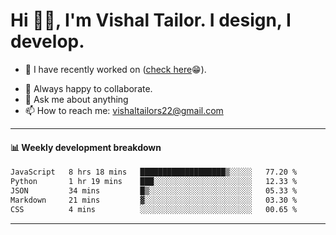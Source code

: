 # Hi 👋🏻, I'm Vishal Tailor. I design, I develop.

- 🔭 I have recently worked on ([check here](https://vishaltailor.com)😁).
<!-- - 🎦 Currently watching: JavaScript: The Hard Parts By Will Sentance. -->
- 👯 Always happy to collaborate.
- 💬 Ask me about anything
- 📫 How to reach me: <a href="mailto:vishaltailors22@gmail.com">vishaltailors22@gmail.com</a>

<hr /> 
<h4>📊 Weekly development breakdown</h4>
<!--START_SECTION:waka-->

```txt
JavaScript   8 hrs 18 mins   ███████████████████▒░░░░░   77.20 %
Python       1 hr 19 mins    ███░░░░░░░░░░░░░░░░░░░░░░   12.33 %
JSON         34 mins         █▒░░░░░░░░░░░░░░░░░░░░░░░   05.33 %
Markdown     21 mins         ▓░░░░░░░░░░░░░░░░░░░░░░░░   03.30 %
CSS          4 mins          ░░░░░░░░░░░░░░░░░░░░░░░░░   00.65 %
```

<!--END_SECTION:waka-->
<hr /> 

<!-- ![](./profile-3d-contrib/profile-green-animate.svg) -->
